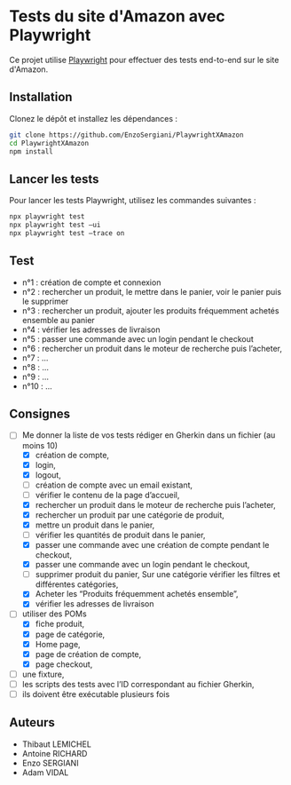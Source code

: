 # Tests du site d'Amazon avec Playwright

Ce projet utilise [Playwright](https://playwright.dev/) pour effectuer des tests end-to-end sur le site d'Amazon.

## Installation

Clonez le dépôt et installez les dépendances :

```sh
git clone https://github.com/EnzoSergiani/PlaywrightXAmazon
cd PlaywrightXAmazon
npm install
```

## Lancer les tests

Pour lancer les tests Playwright, utilisez les commandes suivantes :

```sh
npx playwright test
npx playwright test –ui
npx playwright test –trace on
```

## Test

- n°1 : création de compte et connexion
- n°2 : rechercher un produit, le mettre dans le panier, voir le panier puis le supprimer
- n°3 : rechercher un produit, ajouter les produits fréquemment achetés ensemble au panier
- n°4 : vérifier les adresses de livraison
- n°5 : passer une commande avec un login pendant le checkout
- n°6 : rechercher un produit dans le moteur de recherche puis l’acheter,
- n°7 : ...
- n°8 : ...
- n°9 : ...
- n°10 : ...

## Consignes

- [ ] Me donner la liste de vos tests rédiger en Gherkin dans un fichier (au moins 10)
  - [x] création de compte,
  - [x] login,
  - [x] logout,
  - [ ] création de compte avec un email existant,
  - [ ] vérifier le contenu de la page d’accueil,
  - [x] rechercher un produit dans le moteur de recherche puis l’acheter,
  - [x] rechercher un produit par une catégorie de produit,
  - [x] mettre un produit dans le panier,
  - [ ] vérifier les quantités de produit dans le panier,
  - [x] passer une commande avec une création de compte pendant le checkout,
  - [x] passer une commande avec un login pendant le checkout,
  - [ ] supprimer produit du panier, Sur une catégorie vérifier les filtres et différentes catégories,
  - [x] Acheter les “Produits fréquemment achetés ensemble”,
  - [x] vérifier les adresses de livraison
- [ ] utiliser des POMs
  - [x] fiche produit,
  - [x] page de catégorie,
  - [x] Home page,
  - [x] page de création de compte,
  - [x] page checkout,
- [ ] une fixture,
- [ ] les scripts des tests avec l’ID correspondant au fichier Gherkin,
- [ ] ils doivent être exécutable plusieurs fois

## Auteurs

- Thibaut LEMICHEL
- Antoine RICHARD
- Enzo SERGIANI
- Adam VIDAL
